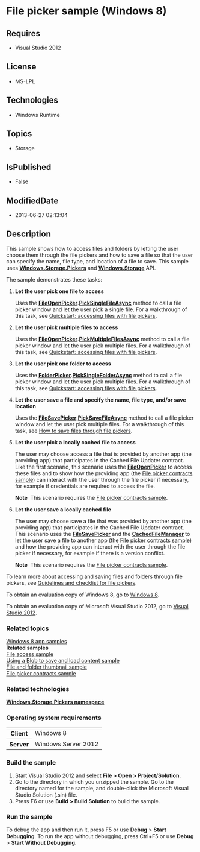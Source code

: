 # File picker sample (Windows 8)
## Requires
* Visual Studio 2012
## License
* MS-LPL
## Technologies
* Windows Runtime
## Topics
* Storage
## IsPublished
* False
## ModifiedDate
* 2013-06-27 02:13:04
## Description

<div id="mainSection">
<p>This sample shows how to access files and folders by letting the user choose them through the file pickers and how to save a file so that the user can specify the name, file type, and location of a file to save. This sample uses
<a href="http://msdn.microsoft.com/library/windows/apps/br207928"><b>Windows.Storage.Pickers</b></a> and
<a href="http://msdn.microsoft.com/library/windows/apps/br227346"><b>Windows.Storage</b></a> API.
</p>
<p>The sample demonstrates these tasks:</p>
<ol>
<li>
<p><b>Let the user pick one file to access</b></p>
<p>Uses the <a href="http://msdn.microsoft.com/library/windows/apps/br207847"><b>FileOpenPicker</b></a>.<a href="http://msdn.microsoft.com/library/windows/apps/br207847_picksinglefileasync"><b>PickSingleFileAsync</b></a> method to call a file picker window
 and let the user pick a single file. For a walkthrough of this task, see <a href="http://msdn.microsoft.com/library/windows/apps/hh465199">
Quickstart: accessing files with file pickers</a>.</p>
</li><li>
<p><b>Let the user pick multiple files to access</b></p>
<p>Uses the <a href="http://msdn.microsoft.com/library/windows/apps/br207847"><b>FileOpenPicker</b></a>.<a href="http://msdn.microsoft.com/library/windows/apps/br207847_pickmultiplefilesasync"><b>PickMultipleFilesAsync</b></a> method to call a file picker window
 and let the user pick multiple files. For a walkthrough of this task, see <a href="http://msdn.microsoft.com/library/windows/apps/hh465199">
Quickstart: accessing files with file pickers</a>.</p>
</li><li>
<p><b>Let the user pick one folder to access</b></p>
<p>Uses the <a href="http://msdn.microsoft.com/library/windows/apps/br207881"><b>FolderPicker</b></a>.<a href="http://msdn.microsoft.com/library/windows/apps/br207881_picksinglefolderasync"><b>PickSingleFolderAsync</b></a> method to call a file picker window
 and let the user pick multiple files. For a walkthrough of this task, see <a href="http://msdn.microsoft.com/library/windows/apps/hh465199">
Quickstart: accessing files with file pickers</a>.</p>
</li><li>
<p><b>Let the user save a file and specify the name, file type, and/or save location</b></p>
<p>Uses the <a href="http://msdn.microsoft.com/library/windows/apps/br207871"><b>FileSavePicker</b></a>.<a href="http://msdn.microsoft.com/library/windows/apps/br207871_picksavefileasync"><b>PickSaveFileAsync</b></a> method to call a file picker window and
 let the user pick multiple files. For a walkthrough of this task, see <a href="http://msdn.microsoft.com/library/windows/apps/jj150595">
How to save files through file pickers</a>.</p>
</li><li>
<p><b>Let the user pick a locally cached file to access</b></p>
<p>The user may choose access a file that is provided by another app (the providing app) that participates in the Cached File Updater contract. Like the first scenario, this scenario uses the
<a href="http://msdn.microsoft.com/library/windows/apps/br207847"><b>FileOpenPicker</b></a> to access these files and to show how the providing app (the
<a href="http://go.microsoft.com/fwlink/p/?linkid=231536">File picker contracts sample</a>) can interact with the user through the file picker if necessary, for example if credentials are required to access the file.</p>
<p class="note"><b>Note</b>&nbsp;&nbsp;This scenario requires the <a href="http://go.microsoft.com/fwlink/p/?linkid=231536">
File picker contracts sample</a>.</p>
</li><li>
<p><b>Let the user save a locally cached file</b></p>
<p>The user may choose save a file that was provided by another app (the providing app) that participates in the Cached File Updater contract. This scenario uses the
<a href="http://msdn.microsoft.com/library/windows/apps/br207871"><b>FileSavePicker</b></a> and the
<a href="http://msdn.microsoft.com/library/windows/apps/hh701431"><b>CachedFileManager</b></a> to let the user save a file to another app (the
<a href="http://go.microsoft.com/fwlink/p/?linkid=231536">File picker contracts sample</a>) and how the providing app can interact with the user through the file picker if necessary, for example if there is a version conflict.</p>
<p class="note"><b>Note</b>&nbsp;&nbsp;This scenario requires the <a href="http://go.microsoft.com/fwlink/p/?linkid=231536">
File picker contracts sample</a>.</p>
</li></ol>
<p>To learn more about accessing and saving files and folders through file pickers, see
<a href="http://msdn.microsoft.com/library/windows/apps/hh465182">Guidelines and checklist for file pickers</a>.</p>
<p>To obtain an evaluation copy of Windows&nbsp;8, go to <a href="http://go.microsoft.com/fwlink/p/?linkid=241655">
Windows&nbsp;8</a>.</p>
<p>To obtain an evaluation copy of Microsoft Visual Studio&nbsp;2012, go to <a href="http://go.microsoft.com/fwlink/p/?linkid=241656">
Visual Studio&nbsp;2012</a>.</p>
<h3><a id="related_topics"></a>Related topics</h3>
<dl><dt><a href="http://go.microsoft.com/fwlink/p/?LinkID=227694">Windows 8 app samples</a>
</dt><dt><b>Related samples</b> </dt><dt><a href=" http://go.microsoft.com/fwlink/p/?linkid=231445">File access sample</a>
</dt><dt><a href="http://go.microsoft.com/fwlink/p/?linkid=231615">Using a Blob to save and load content sample</a>
</dt><dt><a href="http://go.microsoft.com/fwlink/p/?linkid=231522">File and folder thumbnail sample</a>
</dt><dt><a href="http://go.microsoft.com/fwlink/p/?linkid=231536">File picker contracts sample</a>
</dt></dl>
<h3>Related technologies</h3>
<a href="http://msdn.microsoft.com/library/windows/apps/br207928"><b>Windows.Storage.Pickers namespace</b></a>
<h3>Operating system requirements</h3>
<table>
<tbody>
<tr>
<th>Client</th>
<td><dt>Windows&nbsp;8 </dt></td>
</tr>
<tr>
<th>Server</th>
<td><dt>Windows Server&nbsp;2012 </dt></td>
</tr>
</tbody>
</table>
<h3>Build the sample</h3>
<ol>
<li>Start Visual Studio&nbsp;2012 and select <b>File &gt; Open &gt; Project/Solution</b>.
</li><li>Go to the directory in which you unzipped the sample. Go to the directory named for the sample, and double-click the Microsoft Visual Studio Solution (.sln) file.
</li><li>Press F6 or use <b>Build &gt; Build Solution</b> to build the sample. </li></ol>
<h3>Run the sample</h3>
<p>To debug the app and then run it, press F5 or use <b>Debug</b> &gt; <b>Start Debugging</b>. To run the app without debugging, press Ctrl&#43;F5 or use
<b>Debug</b> &gt; <b>Start Without Debugging</b>.</p>
</div>
